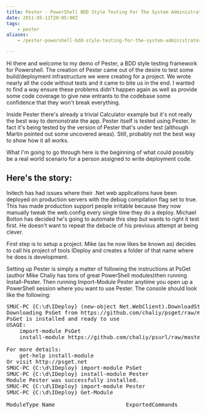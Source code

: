 ```yaml
---
title: Pester - PowerShell BDD Style Testing For The System Administrator
date: 2011-05-11T20:05:00Z
tags:
    - pester
aliases:
    - /pester-powershell-bdd-style-testing-for-the-system-administrator

---
```



Hi there and welcome to my demo of Pester, a BDD style testing framework for Powershell. The creation of Pester came out of the desire to test some build/deployment infrastructure we were creating for a project. We wrote nearly all the code without tests and it came to bite us in the end. I wanted to find a way ensure these problems didn't happen again as well as provide some code coverage to give new entrants to the codebase some confidence that they won't break everything.

<!-- more -->

Inside Pester there's already a trivial Calculator example but it's not really the best way to demonstrate the app. Pester itself is tested using Pester. In fact it's being tested by the version of Pester that's under test (although Martin pointed out some uncovered areas). Still, probably not the best way to show how it all works.

What I'm going to go through here is the beginning of what could possibly be a real world scenario for a person assigned to write deployment code.

## Here's the story:

Initech has had issues where their .Net web applications have been deployed on production servers with the debug compilation flag set to true. This has made production support people irritable because they now manually tweak the web.config every single time they do a deploy. Michael Bolton has decided he's going to automate this step but wants to right it test first. He doesn't want to repeat the debacle of his previous attempt at being clever.

First step is to setup a project. Mike (as he now likes be known as) decides to call his project of tools IDeploy and creates a folder of that name where he does is development. 

Setting up Pester is simply a matter of following the instructions at PsGet (author Mike Chaliy has tons of great PowerShell modules)then running Install-Pester. Then running Import-Module Pester anytime you open up a PowerShell session where you want to use Pester. The console should look like the following:

<pre>
SMUC-PC {C:\d\IDeploy} (new-object Net.WebClient).DownloadString("http://bit.ly/GetPsGet") | iex
Downloading PsGet from https://github.com/chaliy/psget/raw/master/PsGet/PsGet.psm1
PsGet is installed and ready to use
USAGE:
    import-module PsGet
    install-module https://github.com/chaliy/psurl/raw/master/PsUrl/PsUrl.psm1

For more details:
    get-help install-module
Or visit http://psget.net
SMUC-PC {C:\d\IDeploy} import-module PsGet
SMUC-PC {C:\d\IDeploy} install-module Pester
Module Pester was successfully installed.
SMUC-PC {C:\d\IDeploy} import-module Pester
SMUC-PC {C:\d\IDeploy} Get-Module

ModuleType Name                      ExportedCommands

